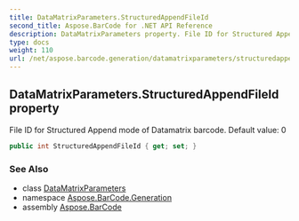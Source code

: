 ```yaml
---
title: DataMatrixParameters.StructuredAppendFileId
second_title: Aspose.BarCode for .NET API Reference
description: DataMatrixParameters property. File ID for Structured Append mode of Datamatrix barcode. Default value 0
type: docs
weight: 110
url: /net/aspose.barcode.generation/datamatrixparameters/structuredappendfileid/
---
```

## DataMatrixParameters.StructuredAppendFileId property

File ID for Structured Append mode of Datamatrix barcode. Default value: 0

```csharp
public int StructuredAppendFileId { get; set; }
```

### See Also

* class [DataMatrixParameters](../)
* namespace [Aspose.BarCode.Generation](../../datamatrixparameters/)
* assembly [Aspose.BarCode](../../../)


